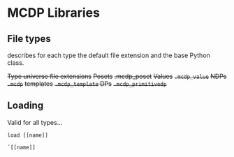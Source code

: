 # MCDP Libraries

## File types


[](#tab:table2) describes for each type the default file extension
and the base Python class.

<col2 class='labels-row1'
    figure-id="tab:table2"
    figure-caption="Types universe and file extensions">
    <!--  -->
        <s>Type universe </s>
        <s> file extensions</s>
        <!--  -->
        <s>Posets</s>
        <s>.mcdp_poset</s>
        <!--  -->
        <s>Values</s>
        <s><code>.mcdp_value</code></s>
        <!--  -->
        <s>NDPs</s>
        <s> <code>.mcdp</code></s>
        <!--  -->
        <s>templates</s>
        <s><code>.mcdp_template</code> </s>
        <!--  -->
        <s>DPs</s>
        <s><code>.mcdp_primitivedp</code></s>
</col2>

## Loading

Valid for all types...

    load [[name]]

    `[[name]]
